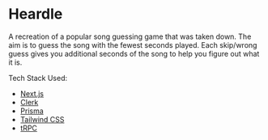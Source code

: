 # Heardle

A recreation of a popular song guessing game that was taken down. The aim is to guess the song with the fewest seconds played. Each skip/wrong guess gives you additional seconds of the song to help you figure out what it is.

Tech Stack Used:

- [Next.js](https://nextjs.org)
- [Clerk](https://clerk.com/)
- [Prisma](https://prisma.io)
- [Tailwind CSS](https://tailwindcss.com)
- [tRPC](https://trpc.io)
